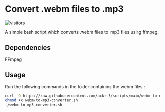 # Convert .webm files to .mp3

![visitors](https://visitor-badge.glitch.me/badge?page_id=ackr-8.scripts)

A simple bash script which converts .webm files to .mp3 files using ffmpeg.

## Dependencies

FFmpeg

## Usage

Run the following commands in the folder containing the webm files :

```bash
curl -O https://raw.githubusercontent.com/ackr-8/scripts/main/webm-to-mp3-converter/webm-to-mp3-converter.sh
chmod +x webm-to-mp3-converter.sh
./webm-to-mp3-converter.sh
```

